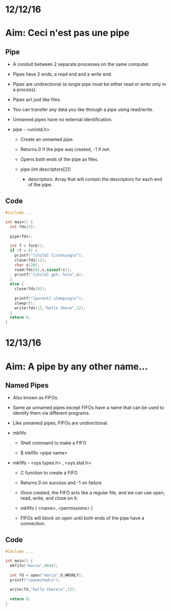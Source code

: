 # 12/12/16
# Aim: Ceci n'est pas une pipe

## Pipe
  * A conduit between 2 separate processes on the same computer.
  
  * Pipes have 2 ends, a read end and a write end.
  
  * Pipes are undirectional (a single pipe must be either read or write only in a process).
  
  * Pipes act just like files.
  
  * You can transfer any data you like through a pipe using read/write.
  
  * Unnamed pipes have no external identification.
  
  * pipe - \<unistd.h\>
  
    * Create an unnamed pipe.
    
    * Returns 0 if the pipe was created, -1 if not.
    
    * Opens both ends of the pipe as files.
    
    * pipe (int descriptors[2])
    
      * descriptors: Array that will contain the descriptors for each end of the pipe.

## Code
```c
#include ...

int main() {
  int fds[2];
  
  pipe(fds);
  
  int f = fork();
  if (f = 0) {
    printf("[child] listening\n");
    close(fds[1]);
    char s[20];
    read(fds[0],s,sizeof(s));
    printf("[child] got: %s\n",s);
  }
  else {
    close(fds[0]);
  
    printf("[parent] sleeping\n");
    sleep(5);
    write(fds[1],"hello there",12);
  }
  return 0;
}
```

# 12/13/16
# Aim: A pipe by any other name...

## Named Pipes
  * Also known as FIFOs.
  
  * Same as unnamed pipes except FIFOs have a name that can be used to identify them via different programs.
  
  * Like unnamed pipes, FIFOs are undirectional.
  
  * mkfifo
  
    * Shell command to make a FIFO
    
    * $ mkfifo \<pipe name\>
    
  * mkfifo - \<sys.types.h\> , \<sys.stat.h\>
  
    * C function to create a FIFO
    
    * Returns 0 on success and -1 on failure
    
    * Once created, the FIFO acts like a regular file, and we can use open, read, write, and close on it.
    
    * mkfifo ( \<name\>, \<permissions\> )
    
    * FIFOs will block on open until both ends of the pipe have a connection.
    
    
## Code
```c
#include ...

int main() {
  mkfifo("mario",0644);
  
  int fd = open("mario",O_WRONLY);
  printf("connected\n");
  
  write(fd,"hello there\n",13);
  
  return 0;
}
```
